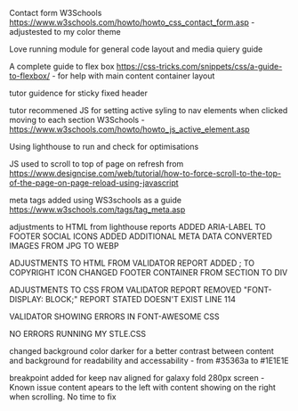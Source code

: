 Contact form W3Schools https://www.w3schools.com/howto/howto_css_contact_form.asp - adjustested to my color theme

Love running module for general code layout and media quiery guide

A complete guide to flex box https://css-tricks.com/snippets/css/a-guide-to-flexbox/ - for help with main content container layout

tutor guidence for sticky fixed header

tutor recommened JS for setting active syling to nav elements when clicked moving to each section W3Schools - https://www.w3schools.com/howto/howto_js_active_element.asp

Using lighthouse to run and check for optimisations

JS used to scroll to top of page on refresh from https://www.designcise.com/web/tutorial/how-to-force-scroll-to-the-top-of-the-page-on-page-reload-using-javascript

meta tags added using WS3schools as a guide https://www.w3schools.com/tags/tag_meta.asp

adjustments to HTML from lighthouse reports
ADDED ARIA-LABEL TO FOOTER SOCIAL ICONS
ADDED ADDITIONAL META DATA
CONVERTED IMAGES FROM JPG TO WEBP

ADJUSTMENTS TO HTML FROM VALIDATOR REPORT
ADDED ; TO COPYRIGHT ICON
CHANGED FOOTER CONTAINER FROM SECTION TO DIV

ADJUSTMENTS TO CSS FROM VALIDATOR REPORT
REMOVED "FONT-DISPLAY: BLOCK;" REPORT STATED DOESN'T EXIST LINE 114

VALIDATOR SHOWING ERRORS IN FONT-AWESOME CSS

NO ERRORS RUNNING MY STLE.CSS


changed background color darker for a better contrast between content and background for readability and accessability - from #35363a to #1E1E1E

breakpoint added for keep nav aligned for galaxy fold 280px screen - Known issue content apears to the left with content showing on the right when scrolling. No time to fix